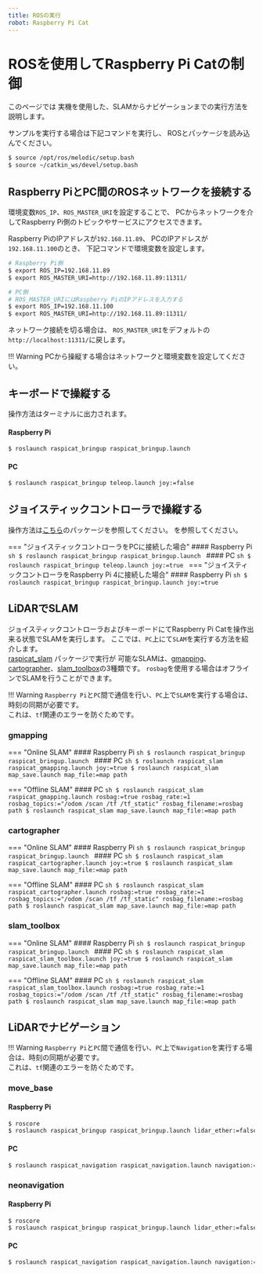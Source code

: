 ```yaml
---
title: ROSの実行
robot: Raspberry Pi Cat
---
```


# ROSを使用してRaspberry Pi Catの制御

このページでは
実機を使用した、SLAMからナビゲーションまでの実行方法を説明します。

サンプルを実行する場合は下記コマンドを実行し、
ROSとパッケージを読み込んでください。

```sh
$ source /opt/ros/melodic/setup.bash
$ source ~/catkin_ws/devel/setup.bash
```

## Raspberry PiとPC間のROSネットワークを接続する

環境変数`ROS_IP`、`ROS_MASTER_URI`を設定することで、
PCからネットワークを介してRaspberry Pi側のトピックやサービスにアクセスできます。

Raspberry PiのIPアドレスが`192.168.11.89`、
PCのIPアドレスが`192.168.11.100`のとき、
下記コマンドで環境変数を設定します。

```sh
# Raspberry Pi側
$ export ROS_IP=192.168.11.89
$ export ROS_MASTER_URI=http://192.168.11.89:11311/

# PC側
# ROS_MASTER_URIにはRaspberry PiのIPアドレスを入力する
$ export ROS_IP=192.168.11.100
$ export ROS_MASTER_URI=http://192.168.11.89:11311/
```

ネットワーク接続を切る場合は、
`ROS_MASTER_URI`をデフォルトの`http://localhost:11311/`に戻します。

!!! Warning
    PCから操縦する場合はネットワークと環境変数を設定してください。

## キーボードで操縦する

操作方法はターミナルに出力されます。
#### Raspberry Pi
```sh
$ roslaunch raspicat_bringup raspicat_bringup.launch
```

#### PC
```sh
$ roslaunch raspicat_bringup teleop.launch joy:=false
```

## ジョイスティックコントローラで操縦する

操作方法は[こちら](https://github.com/rt-net/raspicat_ros/blob/main/raspicat_gamepad_controller/README.ja.md)のパッケージを参照してください。
を参照してください。

=== "ジョイスティックコントローラをPCに接続した場合"
    #### Raspberry Pi
    ```sh
    $ roslaunch raspicat_bringup raspicat_bringup.launch
    ```
    #### PC
    ```sh
    $ roslaunch raspicat_bringup teleop.launch joy:=true
    ```
=== "ジョイスティックコントローラをRaspberry Pi 4に接続した場合"
    #### Raspberry Pi
    ```sh
    $ roslaunch raspicat_bringup raspicat_bringup.launch joy:=true
    ```

## LiDARでSLAM

ジョイスティックコントローラおよびキーボードにてRaspberry Pi Catを操作出来る状態でSLAMを実行します。
ここでは、`PC`上にて`SLAM`を実行する方法を紹介します。  
[raspicat_slam](https://github.com/rt-net/raspicat_slam_navigation/tree/main/raspicat_slam)
パッケージで実行が
可能なSLAMは、[gmapping](http://wiki.ros.org/gmapping)、[cartographer](http://wiki.ros.org/cartographer)、[slam_toolbox](http://wiki.ros.org/slam_toolbox)の3種類です。
`rosbag`を使用する場合はオフラインでSLAMを行うことができます。

!!! Warning
    `Raspberry Pi`と`PC`間で通信を行い、`PC`上で`SLAM`を実行する場合は、時刻の同期が必要です。  
    これは、`tf`関連のエラーを防ぐためです。

### gmapping

=== "Online SLAM"
    #### Raspberry Pi
    ```sh
    $ roslaunch raspicat_bringup raspicat_bringup.launch
    ```
    #### PC
    ```sh
    $ roslaunch raspicat_slam raspicat_gmapping.launch joy:=true
    $ roslaunch raspicat_slam map_save.launch map_file:=map path
    ```

=== "Offline SLAM"
    #### PC
    ```sh
    $ roslaunch raspicat_slam raspicat_gmapping.launch rosbag:=true rosbag_rate:=1 rosbag_topics:="/odom /scan /tf /tf_static" rosbag_filename:=rosbag path
    $ roslaunch raspicat_slam map_save.launch map_file:=map path
    ```

### cartographer
=== "Online SLAM"
    #### Raspberry Pi
    ```sh
    $ roslaunch raspicat_bringup raspicat_bringup.launch
    ```
    #### PC
    ```sh
    $ roslaunch raspicat_slam raspicat_cartographer.launch joy:=true
    $ roslaunch raspicat_slam map_save.launch map_file:=map path
    ```

=== "Offline SLAM"
    #### PC
    ```sh
    $ roslaunch raspicat_slam raspicat_cartographer.launch rosbag:=true rosbag_rate:=1 rosbag_topics:="/odom /scan /tf /tf_static" rosbag_filename:=rosbag path
    $ roslaunch raspicat_slam map_save.launch map_file:=map path
    ```

### slam_toolbox
=== "Online SLAM"
    #### Raspberry Pi
    ```sh
    $ roslaunch raspicat_bringup raspicat_bringup.launch
    ```
    #### PC
    ```sh
    $ roslaunch raspicat_slam raspicat_slam_toolbox.launch joy:=true
    $ roslaunch raspicat_slam map_save.launch map_file:=map path
    ```

=== "Offline SLAM"
    #### PC
    ```sh
    $ roslaunch raspicat_slam raspicat_slam_toolbox.launch rosbag:=true rosbag_rate:=1 rosbag_topics:="/odom /scan /tf /tf_static" rosbag_filename:=rosbag path
    $ roslaunch raspicat_slam map_save.launch map_file:=map path
    ```

## LiDARでナビゲーション

!!! Warning
    `Raspberry Pi`と`PC`間で通信を行い、`PC`上で`Navigation`を実行する場合は、時刻の同期が必要です。  
    これは、`tf`関連のエラーを防ぐためです。

### move_base
#### Raspberry Pi
```sh
$ roscore
$ roslaunch raspicat_bringup raspicat_bringup.launch lidar_ether:=false lidar_usb:=true joy:=false
```
#### PC
```sh
$ roslaunch raspicat_navigation raspicat_navigation.launch navigation:="move_base"
```

### neonavigation
#### Raspberry Pi
```sh
$ roscore
$ roslaunch raspicat_bringup raspicat_bringup.launch lidar_ether:=false lidar_usb:=true joy:=false
```
#### PC
```sh
$ roslaunch raspicat_navigation raspicat_navigation.launch navigation:="neonav"
```